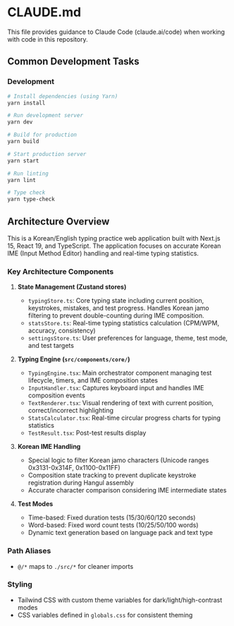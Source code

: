 # CLAUDE.md

This file provides guidance to Claude Code (claude.ai/code) when working with code in this repository.

## Common Development Tasks

### Development
```bash
# Install dependencies (using Yarn)
yarn install

# Run development server
yarn dev

# Build for production
yarn build

# Start production server
yarn start

# Run linting
yarn lint

# Type check
yarn type-check
```

## Architecture Overview

This is a Korean/English typing practice web application built with Next.js 15, React 19, and TypeScript. The application focuses on accurate Korean IME (Input Method Editor) handling and real-time typing statistics.

### Key Architecture Components

1. **State Management (Zustand stores)**
   - `typingStore.ts`: Core typing state including current position, keystrokes, mistakes, and test progress. Handles Korean jamo filtering to prevent double-counting during IME composition.
   - `statsStore.ts`: Real-time typing statistics calculation (CPM/WPM, accuracy, consistency)
   - `settingsStore.ts`: User preferences for language, theme, test mode, and test targets

2. **Typing Engine (`src/components/core/`)**
   - `TypingEngine.tsx`: Main orchestrator component managing test lifecycle, timers, and IME composition states
   - `InputHandler.tsx`: Captures keyboard input and handles IME composition events
   - `TextRenderer.tsx`: Visual rendering of text with current position, correct/incorrect highlighting
   - `StatsCalculator.tsx`: Real-time circular progress charts for typing statistics
   - `TestResult.tsx`: Post-test results display

3. **Korean IME Handling**
   - Special logic to filter Korean jamo characters (Unicode ranges 0x3131-0x314F, 0x1100-0x11FF)
   - Composition state tracking to prevent duplicate keystroke registration during Hangul assembly
   - Accurate character comparison considering IME intermediate states

4. **Test Modes**
   - Time-based: Fixed duration tests (15/30/60/120 seconds)
   - Word-based: Fixed word count tests (10/25/50/100 words)
   - Dynamic text generation based on language pack and text type

### Path Aliases
- `@/*` maps to `./src/*` for cleaner imports

### Styling
- Tailwind CSS with custom theme variables for dark/light/high-contrast modes
- CSS variables defined in `globals.css` for consistent theming